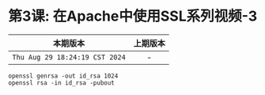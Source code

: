 # 第3课: 在Apache中使用SSL系列视频-3

|本期版本|上期版本
|:---:|:---:
`Thu Aug 29 18:24:19 CST 2024` | -

```
openssl genrsa -out id_rsa 1024
openssl rsa -in id_rsa -pubout
```

